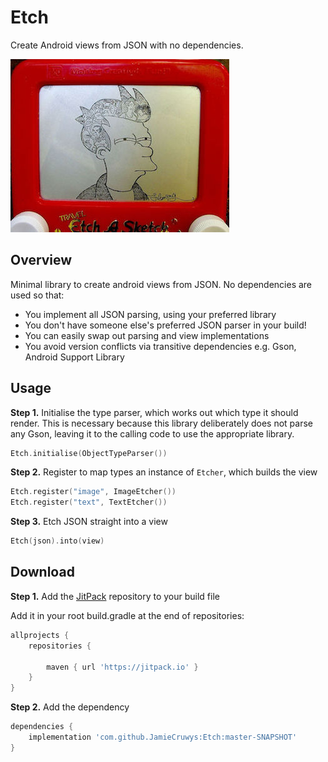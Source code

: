 Etch
=======

Create Android views from JSON with no dependencies.

<img src="github/etch.jpg" width="350" height="277" />

Overview
--------

Minimal library to create android views from JSON. No dependencies are used so that:
- You implement all JSON parsing, using your preferred library
- You don't have someone else's preferred JSON parser in your build!
- You can easily swap out parsing and view implementations
- You avoid version conflicts via transitive dependencies e.g. Gson, Android Support Library


Usage
--------

**Step 1.** Initialise the type parser, which works out which type it should render. This is necessary because this library deliberately does not parse any Gson, leaving it to the calling code to use the appropriate library.

```kotlin
Etch.initialise(ObjectTypeParser())
```

**Step 2.** Register to map types an instance of `Etcher`, which builds the view

```kotlin
Etch.register("image", ImageEtcher())
Etch.register("text", TextEtcher())
```

**Step 3.** Etch JSON straight into a view
```kotlin
Etch(json).into(view)
```

Download
--------

**Step 1.** Add the [JitPack](https://jitpack.io) repository to your build file

Add it in your root build.gradle at the end of repositories:

```groovy
allprojects {
    repositories {

        maven { url 'https://jitpack.io' }
    }
}
```

**Step 2.** Add the dependency  

```groovy
dependencies {
    implementation 'com.github.JamieCruwys:Etch:master-SNAPSHOT'
}
```
